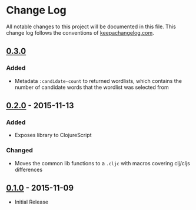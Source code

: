 # Change Log
All notable changes to this project will be documented in this file. This change
log follows the conventions of [keepachangelog.com](http://keepachangelog.com/).

## [0.3.0][]
### Added
- Metadata `:candidate-count` to returned wordlists, which contains the number
  of candidate words that the wordlist was selected from

## [0.2.0][] - 2015-11-13
### Added
- Exposes library to ClojureScript

### Changed
- Moves the common lib functions to a `.cljc` with macros covering clj/cljs
  differences


## [0.1.0][] - 2015-11-09
- Initial Release

[unreleased]: https://github.com/fardog/hazard/compare/0.2.0...HEAD
[0.3.0]: https://github.com/fardog/hazard/compare/0.2.0...0.3.0
[0.2.0]: https://github.com/fardog/hazard/releases/tag/0.1.0...0.2.0
[0.1.0]: https://github.com/fardog/hazard/releases/tag/0.1.0
